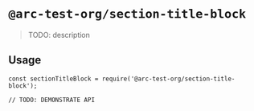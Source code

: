 # `@arc-test-org/section-title-block`

> TODO: description

## Usage

```
const sectionTitleBlock = require('@arc-test-org/section-title-block');

// TODO: DEMONSTRATE API
```
